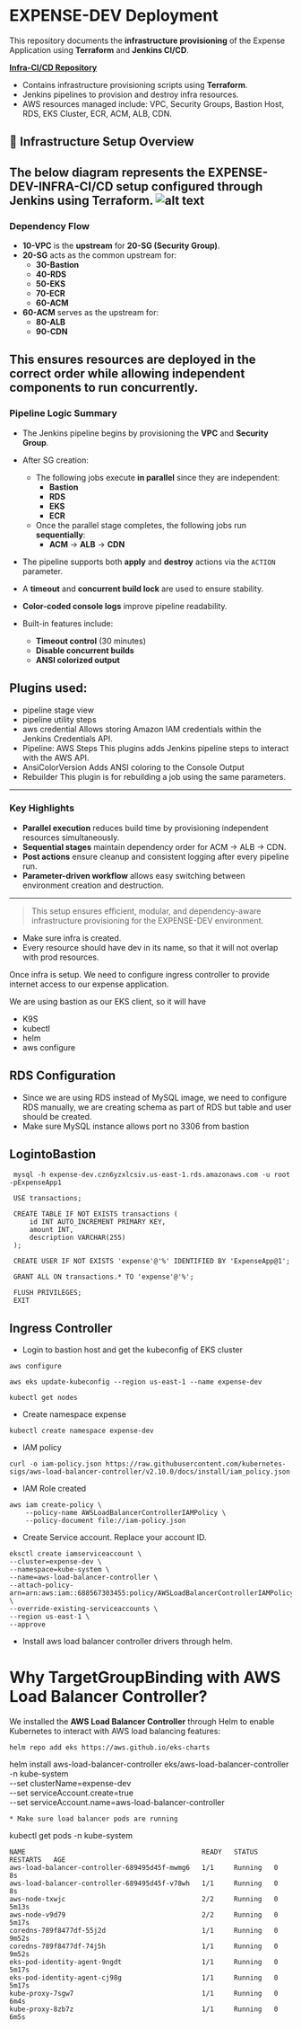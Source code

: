# EXPENSE-DEV Deployment

This repository documents the **infrastructure provisioning** of the Expense Application using **Terraform** and **Jenkins CI/CD**.

**[Infra-CI/CD Repository](https://github.com/K-Basavaraj/Dev-CI-CD-Project)**  
   - Contains infrastructure provisioning scripts using **Terraform**.  
   - Jenkins pipelines to provision and destroy infra resources.  
   - AWS resources managed include: VPC, Security Groups, Bastion Host, RDS, EKS Cluster, ECR, ACM, ALB, CDN.  


## 🧱 Infrastructure Setup Overview
The below diagram represents the **EXPENSE-DEV-INFRA-CI/CD** setup configured through **Jenkins** using **Terraform**.
![alt text](infra-cicd.drawio.svg)
---
### Dependency Flow

- **10-VPC** is the **upstream** for **20-SG (Security Group)**.  
- **20-SG** acts as the common upstream for:
  - **30-Bastion**
  - **40-RDS**
  - **50-EKS**
  - **70-ECR**
  - **60-ACM**
- **60-ACM** serves as the upstream for:
  - **80-ALB**
  - **90-CDN**

This ensures resources are deployed in the correct order while allowing independent components to run concurrently.
---
### Pipeline Logic Summary

- The Jenkins pipeline begins by provisioning the **VPC** and **Security Group**.
- After SG creation:
  - The following jobs execute **in parallel** since they are independent:  
    - **Bastion**  
    - **RDS**  
    - **EKS**  
    - **ECR**
  - Once the parallel stage completes, the following jobs run **sequentially**:  
    - **ACM** → **ALB** → **CDN**
- The pipeline supports both **apply** and **destroy** actions via the `ACTION` parameter.
- A **timeout** and **concurrent build lock** are used to ensure stability.
- **Color-coded console logs** improve pipeline readability.

- Built-in features include:
  - **Timeout control** (30 minutes)
  - **Disable concurrent builds**
  - **ANSI colorized output**

## Plugins used: 

* pipeline stage view 
* pipeline utility steps
* aws credential Allows storing Amazon IAM credentials within the Jenkins Credentials API. 
* Pipeline: AWS Steps This plugins adds Jenkins pipeline steps to interact with the AWS API.
* AnsiColorVersion Adds ANSI coloring to the Console Output
* Rebuilder This plugin is for rebuilding a job using the same parameters.
---
### Key Highlights

-  **Parallel execution** reduces build time by provisioning independent resources simultaneously.  
-  **Sequential stages** maintain dependency order for ACM → ALB → CDN.  
-  **Post actions** ensure cleanup and consistent logging after every pipeline run.  
-  **Parameter-driven workflow** allows easy switching between environment creation and destruction.

---
> This setup ensures efficient, modular, and dependency-aware infrastructure provisioning for the EXPENSE-DEV environment.

* Make sure infra is created. 
* Every resource should have dev in its name, so that it will not overlap with prod resources.

Once infra is setup. We need to configure ingress controller to provide internet access to our expense application.

We are using bastion as our EKS client, so it will have
* K9S
* kubectl
* helm
* aws configure

## RDS Configuration
* Since we are using RDS instead of MySQL image, we need to configure RDS manually, we are creating schema as part of RDS but table and user should be created.
* Make sure MySQL instance allows port no 3306 from bastion

## LogintoBastion
```
 mysql -h expense-dev.czn6yzxlcsiv.us-east-1.rds.amazonaws.com -u root -pExpenseApp1
```
```
 USE transactions;
```
```
 CREATE TABLE IF NOT EXISTS transactions (
     id INT AUTO_INCREMENT PRIMARY KEY,
     amount INT,
     description VARCHAR(255)
 );
```
```
 CREATE USER IF NOT EXISTS 'expense'@'%' IDENTIFIED BY 'ExpenseApp@1';
```
```
 GRANT ALL ON transactions.* TO 'expense'@'%';
```
```
 FLUSH PRIVILEGES;
 EXIT
```

## Ingress Controller

* Login to bastion host and get the kubeconfig of EKS cluster
```
aws configure
```

```
aws eks update-kubeconfig --region us-east-1 --name expense-dev
```

```
kubectl get nodes
```

* Create namespace expense
```
kubectl create namespace expense-dev
```

* IAM policy

```
curl -o iam-policy.json https://raw.githubusercontent.com/kubernetes-sigs/aws-load-balancer-controller/v2.10.0/docs/install/iam_policy.json
```

* IAM Role created
```
aws iam create-policy \
    --policy-name AWSLoadBalancerControllerIAMPolicy \
    --policy-document file://iam-policy.json
```
* Create Service account. Replace your account ID.
```
eksctl create iamserviceaccount \
--cluster=expense-dev \
--namespace=kube-system \
--name=aws-load-balancer-controller \
--attach-policy-arn=arn:aws:iam::688567303455:policy/AWSLoadBalancerControllerIAMPolicy \
--override-existing-serviceaccounts \
--region us-east-1 \
--approve
```

* Install aws load balancer controller drivers through helm.
# Why TargetGroupBinding with AWS Load Balancer Controller?

We installed the **AWS Load Balancer Controller** through Helm to enable Kubernetes to interact with AWS load balancing features:


```
helm repo add eks https://aws.github.io/eks-charts
```
helm install aws-load-balancer-controller eks/aws-load-balancer-controller \
  -n kube-system \
  --set clusterName=expense-dev \
  --set serviceAccount.create=true \
  --set serviceAccount.name=aws-load-balancer-controller
```
* Make sure load balancer pods are running
```
kubectl get pods -n kube-system
```
NAME                                            READY   STATUS    RESTARTS   AGE
aws-load-balancer-controller-689495d45f-mwmg6   1/1     Running   0          8s
aws-load-balancer-controller-689495d45f-v78wh   1/1     Running   0          8s
aws-node-txwjc                                  2/2     Running   0          5m13s
aws-node-v9d79                                  2/2     Running   0          5m17s
coredns-789f8477df-55j2d                        1/1     Running   0          9m52s
coredns-789f8477df-74j5h                        1/1     Running   0          9m52s
eks-pod-identity-agent-9ngdt                    1/1     Running   0          5m17s
eks-pod-identity-agent-cj98g                    1/1     Running   0          5m17s
kube-proxy-7sgw7                                1/1     Running   0          6m4s
kube-proxy-8zb7z                                1/1     Running   0          6m5s
```